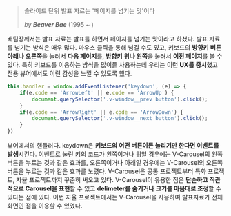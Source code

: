 > 슬라이드 단위 발표 자료는 '페이지를 넘기는 맛'이다
>
> *by **Beaver Bae*** (1995 ~ )

배팀장께서는 발표 자료는 발표를 하면서 페이지를 넘기는 맛이라고 하셨다. 발표 자료를 넘기는 방식은 매우 많다. 마우스 클릭을 통해 넘길 수도 있고, 키보드의 **방향키 버튼 아래나 오른쪽**을 눌러서 **다음 페이지**를, **방향키 위나 왼쪽**을 눌러서 **이전 페이지**를 볼 수 있다. 특히 키보드를 이용하는 방식을 많이들 사용하는데 우리는 이런 **UX를 중시**했고 전용 뷰어에서도 이런 감성을 느낄 수 있도록 했다.

```javascript
this.handler = window.addEventListener('keydown', (e) => {
    if(e.code == 'ArrowLeft' || e.code == 'ArrowUp') {
        document.querySelector('.v-window__prev button').click();
    }
    if(e.code == 'ArrowRight' || e.code == 'ArrowDown') {
        document.querySelector('.v-window__next button').click();
    }
})
```

뷰어에서의 핸들러다. keydown은 **키보드의 어떤 버튼이든 눌리기만 한다면 이벤트를 발생**시킨다. 이벤트로 눌린 키의 코드가 왼쪽이거나 위일 경우에는 V-Carousel의 왼쪽 버튼을 누르는 것과 같은 효과를, 오른쪽이거나 아래일 경우에는 V-Carousel의 오른쪽 버튼을 누르는 것과 같은 효과를 노렸다. V-Carousel은 공통 프로젝트부터 특화 프로젝트, 자율 프로젝트까지 꾸준히 써오고 있다. V-Carousel이 유용한 점은 **단순하고 직관적으로 Carousel을 표현**할 수 있고 **delimeter를 숨기거나 크기를 마음대로 조정**할 수 있다는 점에 있다. 이번 자율 프로젝트에서는 V-Carousel을 사용하여 발표자료가 전체 화면인 점을 이용할 수 있었다.



